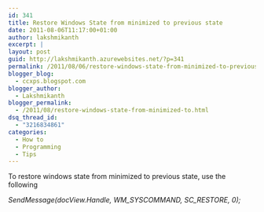 ```yaml
---
id: 341
title: Restore Windows State from minimized to previous state
date: 2011-08-06T11:17:00+01:00
author: lakshmikanth
excerpt: |
layout: post
guid: http://lakshmikanth.azurewebsites.net/?p=341
permalink: /2011/08/06/restore-windows-state-from-minimized-to-previous-state/
blogger_blog:
  - ccxps.blogspot.com
blogger_author:
  - Lakshmikanth
blogger_permalink:
  - /2011/08/restore-windows-state-from-minimized-to.html
dsq_thread_id:
  - "3216834861"
categories:
  - How to
  - Programming
  - Tips
---
```

To restore windows state from minimized to previous state, use the following

_SendMessage(docView.Handle, WM\_SYSCOMMAND, SC\_RESTORE, 0);_

 